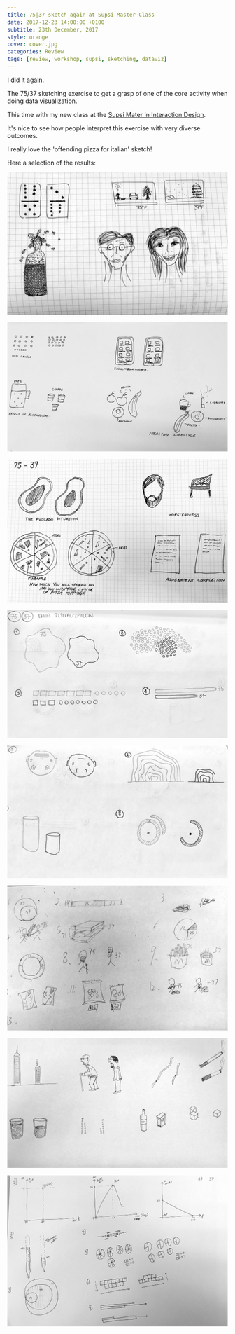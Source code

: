 ```yaml
---
title: 75|37 sketch again at Supsi Master Class
date: 2017-12-23 14:00:00 +0100
subtitle: 23th December, 2017
style: orange
cover: cover.jpg
categories: Review
tags: [review, workshop, supsi, sketching, dataviz]
---
```


I did it [again](/blog/sketching-7537-at-domus/). 

The 75/37 sketching exercise to get a grasp of one of the core activity when doing data visualization.

This time with my new class at the [Supsi Mater in Interaction Design](https://www.maind.supsi.ch/).

It's nice to see how people interpret this exercise with very diverse outcomes.

I really love the 'offending pizza for italian' sketch!

Here a selection of the results:

![02](../assets/posts/7537-again-at-supsi/02.jpg)

![04](../assets/posts/7537-again-at-supsi/04.jpg)

![05](../assets/posts/7537-again-at-supsi/05.jpg)

![09](../assets/posts/7537-again-at-supsi/09.jpg)

![10](../assets/posts/7537-again-at-supsi/10.jpg)

![13](../assets/posts/7537-again-at-supsi/13.jpg)

![14](../assets/posts/7537-again-at-supsi/14.jpg)

![15](../assets/posts/7537-again-at-supsi/15.jpg)